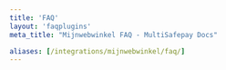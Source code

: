 ```yaml
---
title: 'FAQ'
layout: 'faqplugins'
meta_title: "Mijnwebwinkel FAQ - MultiSafepay Docs"

aliases: [/integrations/mijnwebwinkel/faq/]
---
```


